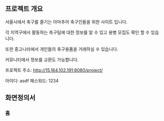 
## 프로젝트 개요

서울시에서 축구를 즐기는 아마추어 축구인들을 위한 사이트 입니다.

각 지역구에서 활동하는 축구팀에 대한 정보를 알 수 있고 용병 모집도 확인 할 수 있습니다.

또한 중고나라에서 개인들의 축구용품을 거래하실 수 있습니다.

커뮤니티에서 정보를 교환도 가능합니다.

프로젝트 주소: http://15.164.102.191:8080/project/ 

아이디: asdf
패스워드: 1234

## 화면정의서

### 홈 
